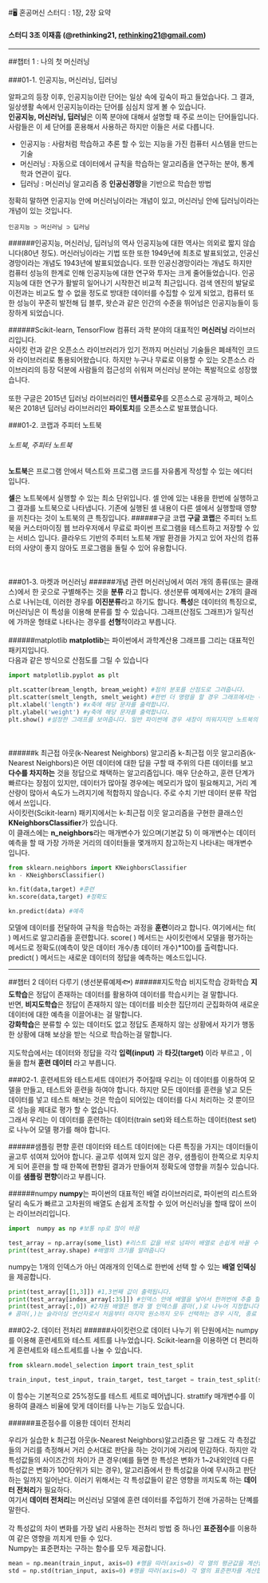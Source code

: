#🖥️ 혼공머신 스터디 : 1장, 2장 요약
#### 스터디 3조 이재흠 (@rethinking21, rethinking21@gmail.com)

***
##챕터 1 :  나의 첫 머신러닝 <br><br>
###01-1. 인공지능, 머신러닝, 딥러닝

알파고의 등장 이후, 인공지능이란 단어는 일상 속에 깊숙이 파고 들었습나다. 그 결과, 일상생활 속에서 인공지능이라는 단어를 심심치 않게 볼 수 있습니다.<br>
**인공지능, 머신러닝, 딥러닝**은 이쪽 분야에 대해서 설명할 때 주로 쓰이는 단어들입니다. 사람들은 이 세 단어를 혼용해서 사용하곤 하지만 이들은 서로 다릅니다.

- 인공지능 : 사람처럼 학습하고 추론 할 수 있는 지능을 가진 컴퓨터 시스템을 만드는 기술
- 머신러닝 : 자동으로 데이터에서 규칙을 학습하는 알고리즘을 연구하는 분야, 통계학과 연관이 깊다.
- 딥러닝 : 머신러닝 알고리즘 중 **인공신경망**을 기반으로 학습한 방법

정확히 말하면 인공지능 안에 머신러닝이라는 개념이 있고, 머신러닝 안에 딥러닝이라는 개념이 있는 것입니다.

    인공지능 ⊃ 머신러닝 ⊃ 딥러닝


######인공지능, 머신러닝, 딥러닝의 역사
인공지능에 대한 역사는 의외로 짧지 않습니다(80년 정도). 머신러닝이라는 기법 또한 또한 1949년에 최초로 발표되었고, 인공신경망이라는 개념도 1943년에 발표되었습니다. 또한 인공신경망이라는 개념도 하지만 컴퓨터 성능의 한계로 인해 인공지능에 대한 연구와 투자는 크게 줄어들었습니다.
인공지능에 대한 연구가 활발히 일어나기 시작한건 비교적 최근입니다. 검색 엔진의 발달로 이전과는 비교도 할 수 없을 정도로 방대한 데이터를 수집할 수 있게 되었고, 컴퓨터 또한 성능이 꾸준히 발전해 딥 블루, 왓슨과 같은 인간의 수준을 뛰어넘은 인공지능들이 등장하게 되었습니다.
<br>

######Scikit-learn, TensorFlow
컴퓨터 과학 분야의 대표적인 **머신러닝** 라이브러리입니다.<br>
사이킷 런과 같은 오픈소스 라이브러리가 있기 전까지 머신러닝 기술들은 폐쇄적인 코드와 라이브러리로 통용되어왔습니다. 하지만 누구나 무료로 이용할 수 있는 오픈소스 라이브러리의 등장 덕분에 사람들의 접근성의 쉬워져 머신러닝 분야는 폭발적으로 성장했습니다.
<br><br>또한 구글은 2015년 딥러닝 라이브러리인 **텐서플로우**를 오픈소스로 공개하고, 페이스북은 2018년 딥러닝 라이브러리인 **파이토치**를 오픈소스로 발표했습니다.



###01-2. 코랩과 주피터 노트북
###### 노트북, 주피터 노트북
**노트북**은 프로그램 안에서 텍스트와 프로그램 코드를 자유롭게 작성할 수 있는 에디터 입니다.

**셀**은 노트북에서 실행할 수 있는 최소 단위입니다. 셀 안에 있는 내용을 한번에 실행하고 그 결과를 노트북으로 나타냅니다. 기존에 실행된 셀 내용이 다른 셀에서 실행할때 영향을 끼친다는 것이 노트북의 큰 특징입니다.
######구글 코랩
**구글 코랩**은 주피터 노트북을 커스터마이징 웹 브라우저에서 무료로 파이썬 프로그램을 테스트하고 저장할 수 있는 서비스 입니다. 클라우드 기반의 주피터 노트북 개발 환경을 가지고 있어 자신의 컴퓨터의 사양이 좋지 않아도 프로그램을 돌릴 수 있어 유용합니다. 

<br><br>
###01-3. 마켓과 머신러닝
######개념 관련
머신러닝에서 여러 개의 종류(또는 클래스)에서 한 곳으로 구별해주는 것을 **분류** 라고 합니다. 생선분류 예제에서는 2개의 클래스로 나뉘는데, 이러한 경우를 **이진분류**라고 하기도 합니다.
**특성**은 데이터의 특징으로, 머신러닝은 이 특성을 이용해 분류를 할 수 있습니다. 그래프(산점도 그래프)가 일직선에 가까운 형태로 나타나는 경우를 **선형**적이라고 부릅니다.
<br><br>
######matplotlib
**matplotlib**는 파이썬에서 과학계산용 그래프를 그리는 대표적인 패키지입니다. 
<br>다음과 같은 방식으로 산점도를 그릴 수 있습니다
```python
import matplotlib.pyplot as plt

plt.scatter(bream_length, bream_weight) #점의 분포를 산점도로 그려줍니다.
plt.scatter(smelt_length, smelt_weight) #한번 더 명령을 할 경우 그래프에서는 각각 다른 색깔로 산점도를 표시해줍니다.
plt.xlabel('length') #x축에 해당 문자를 출력합니다.
plt.ylabel('weight') #y축에 해당 문자를 출력합니다.
plt.show() #설정한 그래프를 보여줍니다. 일반 파이썬에 경우 새창이 띄워지지만 노트북의 경우 셀 밑에 그래프가 표시됩니다.
```
<br><br>
######k 최근접 아웃(k-Nearest Neighbors) 알고리즘
k-최근접 이웃 알고리즘(k-Nearest Neighbors)은 어떤 데이터에 대한 답을 구할 때 주위의 다른 데이터를 보고 **다수를 차지하는** 것을 정답으로 채택하는 알고리즘입니다. 
매우 단순하고, 훈련 단계가 빠르다는 장점이 있지만, 데이터가 많아질 경우에는 메모리가 많이 필요해지고, 거리 계산량이 많아서 속도가 느려지기에 적합하지 않습니다. 주로 수치 기반 데이터 분류 작업에서 쓰입니다.
<br>사이킷런(Scikit-learn) 패키지에서는 k-최근접 이웃 알고리즘을 구현한 클래스인 **KNeighborsClassifier**가 있습니다.
<br>이 클래스에는 **n_neighbors**라는 매개변수가 있으며(기본값 5) 이 매개변수는 데이터 예측을 할 때 가장 가까운 거리의 데이터들을 몇개까지 참고하는지 나타내는 매개변수 입니다.

```python
from sklearn.neighbors import KNeighborsClassifier
kn - KNeighborsClassifier()

kn.fit(data,target) #훈련
kn.score(data,target) #정확도

kn.predict(data) #예측
```
모델에 데이터를 전달하여 규칙을 학습하는 과정을 **훈련**이라고 합니다. 여기에서는 fit( ) 메서드로 알고리즘을 훈련합니다.
score( ) 메서드는 사이킷런에서 모델을 평가하는 메서드로 정확도((예측이 맞은 데이터 개수/총 데이터 개수)*100)를 출력합니다.
predict( ) 메서드는 새로운 데이터의 정답을 예측하는 메소드입니다.

***
##챕터 2 데이터 다루기  (생선분류예제🐟)
######지도학습 비지도학습 강화학습
**지도학습**은 정답이 존재하는 데이터를 활용하여 데이터를 학습시키는 걸 말합니다. 
<br>반면, **비지도학습**은 정답이 존재하지 않는 데이터를 비슷한 집단끼리 군집화하여 새로운 데이터에 대한 예측을 이끌어내는 걸 말합니다.
<br>**강화학습**은 분류할 수 있는 데이터도 없고 정답도 존재하지 않는 상황에서 자기가 행동한 상황에 대해 보상을 받는 식으로 학습하는걸 말합니다.
<br><br>지도학습에서는 데이터와 정답을 각각 **입력(input)** 과 **타깃(target)** 이라 부르고 , 이 둘을 합쳐 **훈련 데이터** 라고 부릅니다.

###02-1. 훈련세트와 테스트세트
데이터가 주어질때 우리는 이 데이터를 이용하여 모델을 만들고, 테스트와 훈련을 하여야 합니다. 
하지만 모든 데이터를 훈련을 넣고 모든 데이터를 넣고 테스트 해보는 것은 학습이 되어있는 데이터를 다시 처리하는 것 뿐이므로 성능을 제대로 평가 할 수 없습니다. 
<br>그래서 우리는 이 데이터를 훈련하는 데이터(train set)와 테스트하는 데이터(test set)로 나누어 모델 평가를 해야 합니다.

######샘플링 편향
훈련 데이터와 테스트 데이터에는 다른 특징을 가지는 데이터들이 골고루 섞여져 있어야 합니다. 
골고루 섞여져 있지 않은 경우, 샘플링이 한쪽으로 치우치게 되어 훈련을 할 때 한쪽에 편향된 결과가 만들어져 정확도에 영향을 끼칠수 있습니다. 이를 **샘플링 편향**이라고 부릅니다.

######numpy
**numpy**는 파이썬의 대표적인 배열 라이브러리로, 파이썬의 리스트와 달리 속도가 빠르고 고차원의 배열도 손쉽게 조작할 수 있어 머신러닝을 할때 많이 쓰이는 라이브러리입니다.

```python
import  numpy as np #보통 np로 많이 바꿈

test_array = np.array(some_list) #리스트 값을 바로 넘파이 배열로 손쉽게 바꿀 수 있습니다.
print(test_array.shape) #배열의 크기를 알려줍니다
```
numpy는 1개의 인덱스가 아닌 여래개의 인덱스로 한번에 선택 할 수 있는 **배열 인덱싱**을 제공합니다.

```python
print(test_array[[1,3]]) #1,3번째 값이 출력됩니다.
print(test_array[index_array[:35]]) #인덱스 안에 배열을 넣어서 한꺼번에 추출 할 수 있습니다.
print(test_array[:,0]) #2차원 배열은 행과 열 인덱스를 콤마(,)로 나누어 지정합니다.
# 콤마(,)는 슬라이싱 연산자로서 처음부터 마지막 원소까지 모두 선택하는 경우 시작, 종료 인덱스를 생략 할 수 있습니다.
```

###02-2. 데이터 전처리 
######사이킷런으로 데이터 나누기 
위 단원에서는 numpy를 이용해 훈련세트와 테스트 세트를 나누었습니다. Scikit-learn을 이용하면 더 편리하게 훈련세트와 테스트세트를 나눌 수 있습니다.

```python
from sklearn.model_selection import train_test_split

train_input, test_input, train_target, test_target = train_test_split(some_data, some_target, random_state=42)
```
이 함수는 기본적으로 25%정도를 테스트 세트로 떼어냅니다. strattify 매개변수를 이용하여 클래스 비율에 맞게 데이터를 나누는 기능도 있습니다.

######표준점수를 이용한 데이터 전처리

우리가 실습한 k 최근접 아웃(k-Nearest Neighbors)알고리즘은 말 그래도 각 측정값들의 거리를 측정해서 거리 순서대로 판단을 하는 것이기에 거리에 민감하다.
하지만 각 특성값들의 사이즈간의 차이가 큰 경우(예를 들면 한 특성은 변화가 1~2내외인데 다른 특성값은 변화가 100단위가 되는 경우), 알고리즘에서 한 특성값을 아예 무시하고 판단하는 일까지 일어난다.
이러기 위해서는 각 특성값들이 같은 영향을 끼치도록 하는 **데이터 전처리**가 필요하다.
<br>여기서 **데이터 전처리**는 머신러닝 모델에 훈련 데이터를 주입하기 전애 가공하는 단꼐를 말한다.
<br><br>각 특성값의 차이 변화를 가장 널리 사용하는 전처리 방법 중 하나인 **표준점수**를 이용하여 같은 영향을 끼치게 만들 수 있다.
<br>Numpy는 표준편차는 구하는 함수를 모두 제공합니다.
````python
mean = np.mean(train_input, axis=0) #행을 따라(axis=0) 각 열의 평균값을 계산합니다.
std = np.std(trian_input, axis=0) #행을 따라(axis=0) 각 열의 표준편차를 계산합니다.
````
